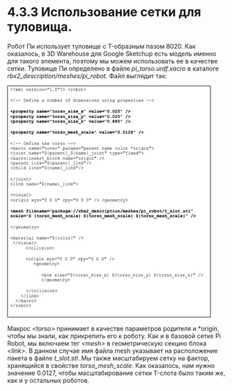 # 4.3.3 Использование сетки для туловища.

Робот Пи использует туловище с T-образным пазом 8020. Как оказалось, в 3D Warehouse для Google Sketchup есть модель именно для такого элемента, поэтому мы можем использовать ее в качестве сетки. Туловище Пи определено в файле _pi\_torso.urdf.xacro_ в каталоге _rbx2\_description/meshes/pi\_robot_. Файл выглядит так:

![](../.gitbook/assets/image%20%2825%29.jpeg)

Макрос &lt;torso&gt; принимает в качестве параметров родителя и \*origin, чтобы мы знали, как прикрепить его к роботу. Как и в базовой сетке Pi Robot, мы включаем тег _&lt;mesh&gt;_  в геометрическую секцию блока _&lt;link&gt;_. В данном случае имя файла mesh указывает на расположение пакета в файле _t\_slot.stl_. Мы также масштабируем сетку на фактор, хранящийся в свойстве _torso\_mesh\_scale_. Как оказалось, нам нужно значение 0.0127, чтобы масштабирование сетки T-слота было таким же, как и у остальных роботов.

